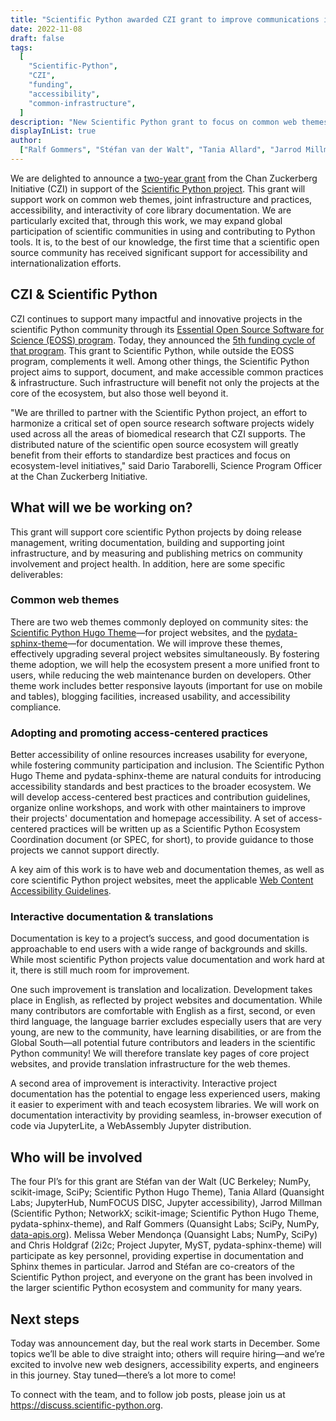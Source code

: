 ```yaml
---
title: "Scientific Python awarded CZI grant to improve communications infrastructure & accessibility"
date: 2022-11-08
draft: false
tags:
  [
    "Scientific-Python",
    "CZI",
    "funding",
    "accessibility",
    "common-infrastructure",
  ]
description: "New Scientific Python grant to focus on common web themes, adopting and promoting access-centered practices, translations, and interactivity of documentation."
displayInList: true
author:
  ["Ralf Gommers", "Stéfan van der Walt", "Tania Allard", "Jarrod Millman"]
---
```


We are delighted to announce a [two-year grant](https://scientific-python.org/doc/scientific-python-community-and-communications-infrastructure-2022.pdf) from the Chan Zuckerberg Initiative (CZI) in support of the [Scientific Python project](https://scientific-python.org/).
This grant will support work on common web themes, joint infrastructure and practices, accessibility, and interactivity of core library documentation.
We are particularly excited that, through this work, we may expand global participation of scientific communities in using and contributing to Python tools.
It is, to the best of our knowledge, the first time that a scientific open source community has received significant support for accessibility and internationalization efforts.

## CZI & Scientific Python

CZI continues to support many impactful and innovative projects in the scientific Python community through its [Essential Open Source Software for Science (EOSS) program](https://chanzuckerberg.com/eoss/).
Today, they announced the [5th funding cycle of that program](https://czi.co/3fFaQMZ).
This grant to Scientific Python, while outside the EOSS program, complements it well.
Among other things, the Scientific Python project aims to support, document, and make accessible common practices & infrastructure.
Such infrastructure will benefit not only the projects at the core of the ecosystem, but also those well beyond it.

"We are thrilled to partner with the Scientific Python project, an effort to harmonize a critical set of open source research software projects widely used across all the areas of biomedical research that CZI supports.
The distributed nature of the scientific open source ecosystem will greatly benefit from their efforts to standardize best practices and focus on ecosystem-level initiatives," said Dario Taraborelli, Science Program Officer at the Chan Zuckerberg Initiative.

## What will we be working on?

This grant will support core scientific Python projects by doing release management, writing documentation, building and supporting joint infrastructure, and by measuring and publishing metrics on community involvement and project health.
In addition, here are some specific deliverables:

### Common web themes

There are two web themes commonly deployed on community sites: the [Scientific Python Hugo Theme](https://theme.scientific-python.org/)—for project websites, and the [pydata-sphinx-theme](https://github.com/pydata/pydata-sphinx-theme)—for documentation.
We will improve these themes, effectively upgrading several project websites simultaneously.
By fostering theme adoption, we will help the ecosystem present a more unified front to users, while reducing the web maintenance burden on developers.
Other theme work includes better responsive layouts (important for use on mobile and tables), blogging facilities, increased usability, and accessibility compliance.

### Adopting and promoting access-centered practices

Better accessibility of online resources increases usability for everyone, while fostering community participation and inclusion.
The Scientific Python Hugo Theme and pydata-sphinx-theme are natural conduits for introducing accessibility standards and best practices to the broader ecosystem.
We will develop access-centered best practices and contribution guidelines, organize online workshops, and work with other maintainers to improve their projects' documentation and homepage accessibility.
A set of access-centered practices will be written up as a Scientific Python Ecosystem Coordination document (or SPEC, for short), to provide guidance to those projects we cannot support directly.

A key aim of this work is to have web and documentation themes, as well as core scientific Python project websites, meet the applicable [Web Content Accessibility Guidelines](https://www.w3.org/WAI/standards-guidelines/wcag/).

### Interactive documentation & translations

Documentation is key to a project’s success, and good documentation is approachable to end users with a wide range of backgrounds and skills.
While most scientific Python projects value documentation and work hard at it, there is still much room for improvement.

One such improvement is translation and localization.
Development takes place in English, as reflected by project websites and documentation.
While many contributors are comfortable with English as a first, second, or even third language, the language barrier excludes especially users that are very young, are new to the community, have learning disabilities, or are from the Global South—all potential future contributors and leaders in the scientific Python community! We will therefore translate key pages of core project websites, and provide translation infrastructure for the web themes.

A second area of improvement is interactivity.
Interactive project documentation has the potential to engage less experienced users, making it easier to experiment with and teach ecosystem libraries.
We will work on documentation interactivity by providing seamless, in-browser execution of code via JupyterLite, a WebAssembly Jupyter distribution.

## Who will be involved

The four PI’s for this grant are Stéfan van der Walt (UC Berkeley; NumPy, scikit-image, SciPy; Scientific Python Hugo Theme), Tania Allard (Quansight Labs; JupyterHub, NumFOCUS DISC, Jupyter accessibility), Jarrod Millman (Scientific Python; NetworkX; scikit-image; Scientific Python Hugo Theme, pydata-sphinx-theme), and Ralf Gommers (Quansight Labs; SciPy, NumPy, [data-apis.org](https://data-apis.org/)).
Melissa Weber Mendonça (Quansight Labs; NumPy, SciPy) and Chris Holdgraf (2i2c; Project Jupyter, MyST, pydata-sphinx-theme) will participate as key personnel, providing expertise in documentation and Sphinx themes in particular.
Jarrod and Stéfan are co-creators of the Scientific Python project, and everyone on the grant has been involved in the larger scientific Python ecosystem and community for many years.

## Next steps

Today was announcement day, but the real work starts in December.
Some topics we’ll be able to dive straight into; others will require hiring—and we’re excited to involve new web designers, accessibility experts, and engineers in this journey.
Stay tuned—there’s a lot more to come!

To connect with the team, and to follow job posts, please join us at https://discuss.scientific-python.org.
